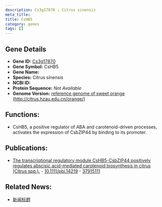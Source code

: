 ```yaml
---
description: Cs3g17870 ; Citrus sinensis
meta_title:
title: CsHB5
category: genes
tags: []
---
```


## Gene Details
- **Gene ID:**	[Cs3g17870](https://www.maizegdb.org/gene_center/gene/Cs3g17870)
- **Gene Symbol:** CsHB5
- **Gene Name:** 
- **Species:** Citrus sinensis
- **NCBI ID:** [  ]()
- **Protein Sequence:** *Not Available*
- **Genome Version:** [reference genome of sweet orange (http://citrus.hzau.edu.cn/orange/)]()

## Functions:
   - CsHB5, a positive regulator of ABA and carotenoid-driven processes, activates the expression of CsbZIP44 by binding to its promoter.

## Publications:
   - [The transcriptional regulatory module CsHB5-CsbZIP44 positively regulates abscisic acid-mediated carotenoid biosynthesis in citrus (Citrus spp.).]( https://onlinelibrary.wiley.com/doi/10.1111/pbi.14219 ) - [10.1111/pbi.14219]( https://onlinelibrary.wiley.com/doi/10.1111/pbi.14219 ) - [37915111](https://pubmed.ncbi.nlm.nih.gov/37915111/)

## Related News:
   - [新闻标题](https://mp.weixin.qq.com/s?__biz=Mzg3MDEwNDEyMg==&mid=2247558887&idx=1&sn=fe6225964a36960dc361b4a5ee8ac38e&chksm=bbdd0bb1a041074adc6fe429aa8c1e5d69255f73cf3dac52ff45ab24d3dc5fe0502f8e7f75b2&scene=27#wechat_redirect)
